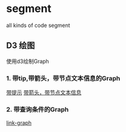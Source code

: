 # segment
all kinds of code segment

## D3 绘图
使用d3绘制Graph 
### 1. 带tip,带箭头，带节点文本信息的Graph
[带提示](https://github.com/sven0726/segment/blob/master/directed-graph/test.html)
[带箭头，带节点文本信息](https://github.com/sven0726/segment/blob/master/directed-graph/index.html)

### 2. 带查询条件的Graph 
[link-graph](https://github.com/sven0726/segment/link-graph)


